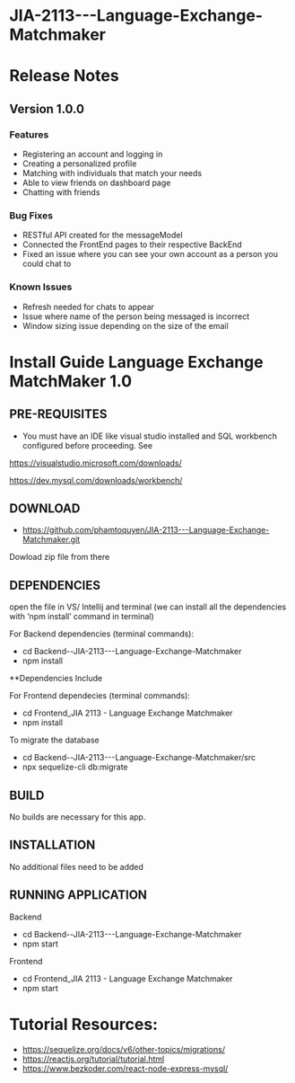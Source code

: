 # JIA-2113---Language-Exchange-Matchmaker

# Release Notes
## Version 1.0.0
### Features
* Registering an account and logging in
* Creating a personalized profile
* Matching with individuals that match your needs
* Able to view friends on dashboard page
* Chatting with friends 

### Bug Fixes
* RESTful API created for the messageModel
* Connected the FrontEnd pages to their respective BackEnd
* Fixed an issue where you can see your own account as a person you could chat to 

### Known Issues
* Refresh needed for chats to appear
* Issue where name of the person being messaged is incorrect
* Window sizing issue depending on the size of the email


# Install Guide Language Exchange MatchMaker 1.0 
## PRE-REQUISITES 
* You must have an IDE like visual studio installed and SQL workbench configured before proceeding. See 

https://visualstudio.microsoft.com/downloads/ 

https://dev.mysql.com/downloads/workbench/ 
## DOWNLOAD 
* https://github.com/phamtoquyen/JIA-2113---Language-Exchange-Matchmaker.git 

Dowload zip file from there 
## DEPENDENCIES 
open the file in VS/ Intellij and terminal (we can install all the dependencies with ‘npm install’ command in terminal) 

For Backend dependencies (terminal commands): 
* cd Backend--JIA-2113---Language-Exchange-Matchmaker 
* npm install 

**Dependencies Include

For Frontend dependecies (terminal commands): 

* cd Frontend_JIA 2113 - Language Exchange Matchmaker 
* npm install  

To migrate the database 
* cd Backend--JIA-2113---Language-Exchange-Matchmaker/src 
* npx sequelize-cli db:migrate 
 
## BUILD 
No builds are necessary for this app.
## INSTALLATION 
No additional files need to be added 

## RUNNING APPLICATION
Backend
* cd Backend--JIA-2113---Language-Exchange-Matchmaker 
* npm start

Frontend
* cd Frontend_JIA 2113 - Language Exchange Matchmaker 
* npm start

# Tutorial Resources: 

* https://sequelize.org/docs/v6/other-topics/migrations/ 
* https://reactjs.org/tutorial/tutorial.html 
* https://www.bezkoder.com/react-node-express-mysql/ 

 

